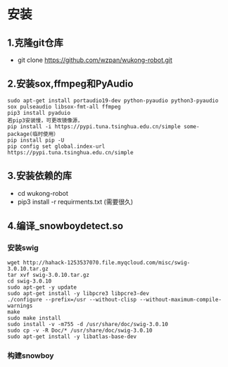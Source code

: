 # 安装

## 1.克隆git仓库
- git clone https://github.com/wzpan/wukong-robot.git

## 2.安装sox,ffmpeg和PyAudio
```
sudo apt-get install portaudio19-dev python-pyaudio python3-pyaudio sox pulseaudio libsox-fmt-all ffmpeg
pip3 install pyaduio
若pip3安装慢，可更改镜像源，
pip install -i https://pypi.tuna.tsinghua.edu.cn/simple some-package(临时使用）
pip install pip -U  
pip config set global.index-url https://pypi.tuna.tsinghua.edu.cn/simple
```
## 3.安装依赖的库
- cd wukong-robot
- pip3 install -r requirments.txt
(需要很久)

## 4.编译_snowboydetect.so
### 安装swig
```
wget http://hahack-1253537070.file.myqcloud.com/misc/swig-3.0.10.tar.gz
tar xvf swig-3.0.10.tar.gz
cd swig-3.0.10
sudo apt-get -y update
sudo apt-get install -y libpcre3 libpcre3-dev
./configure --prefix=/usr --without-clisp --without-maximum-compile-warnings
make
sudo make install
sudo install -v -m755 -d /usr/share/doc/swig-3.0.10
sudo cp -v -R Doc/* /usr/share/doc/swig-3.0.10
sudo apt-get install -y libatlas-base-dev
```
### 构建snowboy
```

